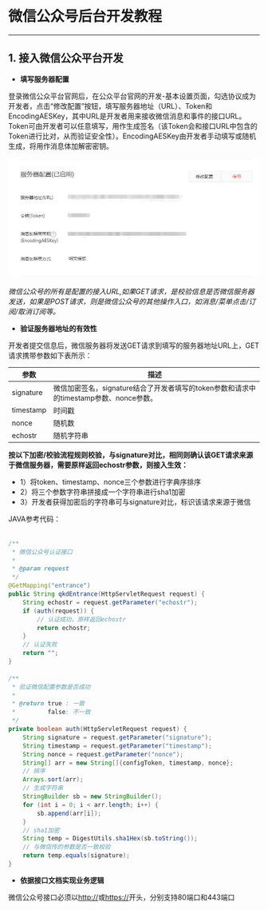 # 微信公众号后台开发教程

---

## 1. 接入微信公众平台开发

* **填写服务器配置**

登录微信公众平台官网后，在公众平台官网的开发-基本设置页面，勾选协议成为开发者，点击“修改配置”按钮，填写服务器地址（URL）、Token和EncodingAESKey，其中URL是开发者用来接收微信消息和事件的接口URL。Token可由开发者可以任意填写，用作生成签名（该Token会和接口URL中包含的Token进行比对，从而验证安全性）。EncodingAESKey由开发者手动填写或随机生成，将用作消息体加解密密钥。

![wx_config](../../_images/study/20200409-1-1.jpg)

*微信公众号的所有是配置的接入URL,如果GET请求，是校验信息是否微信服务器发送，如果是POST请求，则是微信公众号的其他操作入口，如消息/菜单点击/订阅/取消订阅等。*

* **验证服务器地址的有效性**

开发者提交信息后，微信服务器将发送GET请求到填写的服务器地址URL上，GET请求携带参数如下表所示：

参数|描述
-|-
signature|微信加密签名，signature结合了开发者填写的token参数和请求中的timestamp参数、nonce参数。
timestamp|时间戳
nonce|随机数
echostr|随机字符串

**按以下加密/校验流程规则校验，与signature对比，相同则确认该GET请求来源于微信服务器，需要原样返回echostr参数，则接入生效：**

* 1）将token、timestamp、nonce三个参数进行字典序排序
* 2）将三个参数字符串拼接成一个字符串进行sha1加密
* 3）开发者获得加密后的字符串可与signature对比，标识该请求来源于微信

JAVA参考代码：

```java

/**
 * 微信公众号认证接口
 *
 * @param request
 */
@GetMapping("entrance")
public String qkdEntrance(HttpServletRequest request) {
    String echostr = request.getParameter("echostr");
    if (auth(request)) {
        // 认证成功，原样返回echostr
        return echostr;
    }
    // 认证失败
    return "";
}

/**
 * 验证微信配置参数是否成功
 *
 * @return true : 一致
 *         false: 不一致
 */
private boolean auth(HttpServletRequest request) {
    String signature = request.getParameter("signature");
    String timestamp = request.getParameter("timestamp");
    String nonce = request.getParameter("nonce");
    String[] arr = new String[]{configToken, timestamp, nonce};
    // 排序
    Arrays.sort(arr);
    // 生成字符串
    StringBuilder sb = new StringBuilder();
    for (int i = 0; i < arr.length; i++) {
        sb.append(arr[i]);
    }
    // sha1加密
    String temp = DigestUtils.sha1Hex(sb.toString());
    // 与微信传的参数是否一致校验
    return temp.equals(signature);
}

```

* **依据接口文档实现业务逻辑**

微信公众号接口必须以<http://>或<https://>开头，分别支持80端口和443端口
